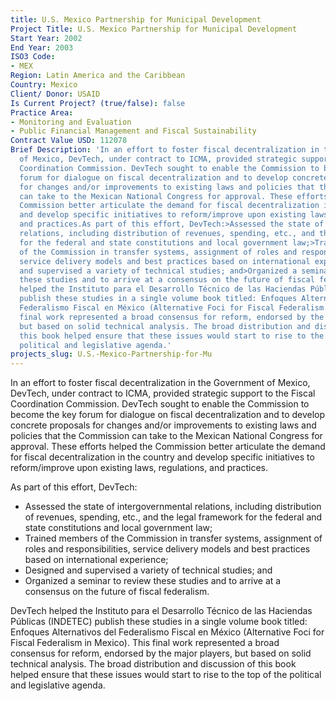 ```yaml
---
title: U.S. Mexico Partnership for Municipal Development
Project Title: U.S. Mexico Partnership for Municipal Development
Start Year: 2002
End Year: 2003
ISO3 Code:
- MEX
Region: Latin America and the Caribbean
Country: Mexico
Client/ Donor: USAID
Is Current Project? (true/false): false
Practice Area:
- Monitoring and Evaluation
- Public Financial Management and Fiscal Sustainability
Contract Value USD: 112078
Brief Description: 'In an effort to foster fiscal decentralization in the Government
  of Mexico, DevTech, under contract to ICMA, provided strategic support to the Fiscal
  Coordination Commission. DevTech sought to enable the Commission to become the key
  forum for dialogue on fiscal decentralization and to develop concrete proposals
  for changes and/or improvements to existing laws and policies that the Commission
  can take to the Mexican National Congress for approval. These efforts helped the
  Commission better articulate the demand for fiscal decentralization in the country
  and develop specific initiatives to reform/improve upon existing laws, regulations,
  and practices.As part of this effort, DevTech:>Assessed the state of intergovernmental
  relations, including distribution of revenues, spending, etc., and the legal framework
  for the federal and state constitutions and local government law;>Trained members
  of the Commission in transfer systems, assignment of roles and responsibilities,
  service delivery models and best practices based on international experience;>Designed
  and supervised a variety of technical studies; and>Organized a seminar to review
  these studies and to arrive at a consensus on the future of fiscal federalism.DevTech
  helped the Instituto para el Desarrollo Técnico de las Haciendas Públicas (INDETEC)
  publish these studies in a single volume book titled: Enfoques Alternativos del
  Federalismo Fiscal en México (Alternative Foci for Fiscal Federalism in Mexico).This
  final work represented a broad consensus for reform, endorsed by the major players,
  but based on solid technical analysis. The broad distribution and discussion of
  this book helped ensure that these issues would start to rise to the top of the
  political and legislative agenda.'
projects_slug: U.S.-Mexico-Partnership-for-Mu
---
```


In an effort to foster fiscal decentralization in the Government of Mexico, DevTech, under contract to ICMA, provided strategic support to the Fiscal Coordination Commission. DevTech sought to enable the Commission to become the key forum for dialogue on fiscal decentralization and to develop concrete proposals for changes and/or improvements to existing laws and policies that the Commission can take to the Mexican National Congress for approval. These efforts helped the Commission better articulate the demand for fiscal decentralization in the country and develop specific initiatives to reform/improve upon existing laws, regulations, and practices.

As part of this effort, DevTech:
* Assessed the state of intergovernmental relations, including distribution of revenues, spending, etc., and the legal framework for the federal and state constitutions and local government law;
* Trained members of the Commission in transfer systems, assignment of roles and responsibilities, service delivery models and best practices based on international experience;
* Designed and supervised a variety of technical studies; and
* Organized a seminar to review these studies and to arrive at a consensus on the future of fiscal federalism.

DevTech helped the Instituto para el Desarrollo Técnico de las Haciendas Públicas (INDETEC) publish these studies in a single volume book titled: Enfoques Alternativos del Federalismo Fiscal en México (Alternative Foci for Fiscal Federalism in Mexico). This final work represented a broad consensus for reform, endorsed by the major players, but based on solid technical analysis. The broad distribution and discussion of this book helped ensure that these issues would start to rise to the top of the political and legislative agenda.